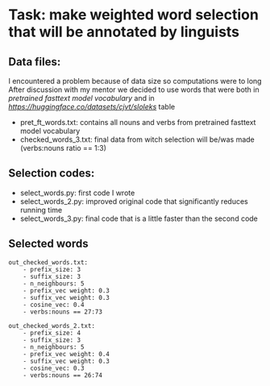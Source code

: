 # Task: make weighted word selection that will be annotated by linguists

## Data files:
I encountered a problem because of data size so computations were to long  
After discussion with my mentor we decided to use words that were both in
*pretrained fasttext model vocabulary* and in *https://huggingface.co/datasets/cjvt/sloleks* table

- pret_ft_words.txt: contains all nouns and verbs from pretrained fasttext model vocabulary
- checked_words_3.txt: final data from witch selection will be/was made (verbs:nouns ratio == 1:3)  


## Selection codes:

- select_words.py: first code I wrote
- select_words_2.py: improved original code that significantly reduces running time
- select_words_3.py: final code that is a little faster than the second code

## Selected words
    out_checked_words.txt: 
        - prefix_size: 3
        - suffix_size: 3
        - n_neighbours: 5
        - prefix_vec weight: 0.3
        - suffix_vec weight: 0.3
        - cosine_vec: 0.4
        - verbs:nouns == 27:73
    
    out_checked_words_2.txt: 
        - prefix_size: 4
        - suffix_size: 3
        - n_neighbours: 5
        - prefix_vec weight: 0.4
        - suffix_vec weight: 0.3
        - cosine_vec: 0.3
        - verbs:nouns == 26:74
